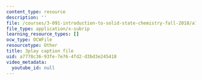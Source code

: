 ```yaml
---
content_type: resource
description: ''
file: /courses/3-091-introduction-to-solid-state-chemistry-fall-2018/a7778c3693fe7e764fd2d3bd3e245418_KBgF_4xmahM.srt
file_type: application/x-subrip
learning_resource_types: []
ocw_type: OCWFile
resourcetype: Other
title: 3play caption file
uid: a7778c36-93fe-7e76-4fd2-d3bd3e245418
video_metadata:
  youtube_id: null
---
```

